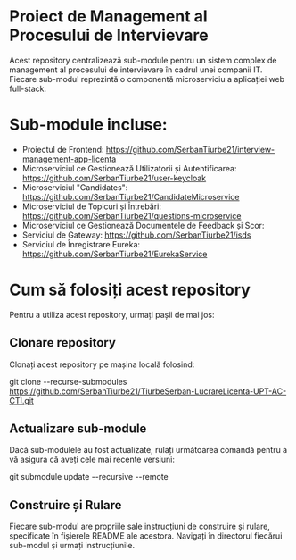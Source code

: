 # Proiect de Management al Procesului de Intervievare
Acest repository centralizează sub-module pentru un sistem complex de management al procesului de intervievare în cadrul unei companii IT. Fiecare sub-modul reprezintă o componentă microserviciu a aplicației web full-stack.

# Sub-module incluse:
 - Proiectul de Frontend: https://github.com/SerbanTiurbe21/interview-management-app-licenta
 - Microserviciul ce Gestionează Utilizatorii și Autentificarea: https://github.com/SerbanTiurbe21/user-keycloak
 - Microserviciul "Candidates": https://github.com/SerbanTiurbe21/CandidateMicroservice
 - Microserviciul de Topicuri și Întrebări: https://github.com/SerbanTiurbe21/questions-microservice
 - Microserviciul ce Gestionează Documentele de Feedback și Scor:
 - Serviciul de Gateway: https://github.com/SerbanTiurbe21/isds
 - Serviciul de Înregistrare Eureka: https://github.com/SerbanTiurbe21/EurekaService

# Cum să folosiți acest repository
Pentru a utiliza acest repository, urmați pașii de mai jos:

## Clonare repository
Clonați acest repository pe mașina locală folosind:

git clone --recurse-submodules https://github.com/SerbanTiurbe21/TiurbeSerban-LucrareLicenta-UPT-AC-CTI.git

## Actualizare sub-module
Dacă sub-modulele au fost actualizate, rulați următoarea comandă pentru a vă asigura că aveți cele mai recente versiuni:

git submodule update --recursive --remote

## Construire și Rulare
Fiecare sub-modul are propriile sale instrucțiuni de construire și rulare, specificate în fișierele README ale acestora. Navigați în directorul fiecărui sub-modul și urmați instrucțiunile.
